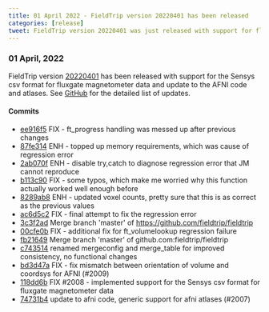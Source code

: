 ```yaml
---
title: 01 April 2022 - FieldTrip version 20220401 has been released
categories: [release]
tweet: FieldTrip version 20220401 was just released with support for fluxgate magnetometer data and AFNI atlases. See http://www.fieldtriptoolbox.org/#01-april-2022
---
```


### 01 April, 2022

FieldTrip version [20220401](http://github.com/fieldtrip/fieldtrip/releases/tag/20220401) has been released with support for the Sensys csv format for fluxgate magnetometer data and update to the AFNI code and atlases. See [GitHub](https://github.com/fieldtrip/fieldtrip/compare/20220321...20220401) for the detailed list of updates.

#### Commits

- [ee916f5](http://github.com/fieldtrip/fieldtrip/commit/ee916f5) FIX - ft_progress handling was messed up after previous changes
- [87fe314](http://github.com/fieldtrip/fieldtrip/commit/87fe314) ENH - topped up memory requirements, which was cause of regression error
- [2ab070f](http://github.com/fieldtrip/fieldtrip/commit/2ab070f) ENH - disable try,catch to diagnose regression error that JM cannot reproduce
- [b113c90](http://github.com/fieldtrip/fieldtrip/commit/b113c90) FIX - some typos, which make me worried why this function actually worked well enough before
- [8289ab8](http://github.com/fieldtrip/fieldtrip/commit/8289ab8) ENH - updated voxel counts, pretty sure that this is as correct as the previous values
- [ac6d5c2](http://github.com/fieldtrip/fieldtrip/commit/ac6d5c2) FIX - final attempt to fix the regression error
- [3c3f2ad](http://github.com/fieldtrip/fieldtrip/commit/3c3f2ad) Merge branch 'master' of https://github.com/fieldtrip/fieldtrip
- [00cfe0b](http://github.com/fieldtrip/fieldtrip/commit/00cfe0b) FIX - additional fix for ft_volumelookup regression failure
- [fb21649](http://github.com/fieldtrip/fieldtrip/commit/fb21649) Merge branch 'master' of github.com:fieldtrip/fieldtrip
- [c743514](http://github.com/fieldtrip/fieldtrip/commit/c743514) renamed mergeconfig and merge_table for improved consistency, no functional changes
- [bd3d47a](http://github.com/fieldtrip/fieldtrip/commit/bd3d47a) FIX - fix mismatch between orientation of volume and coordsys for AFNI (#2009)
- [118dd6b](http://github.com/fieldtrip/fieldtrip/commit/118dd6b) FIX #2008 - implemented support for the Sensys csv format for fluxgate magnetometer data
- [74731b4](http://github.com/fieldtrip/fieldtrip/commit/74731b4) update to afni code, generic support for afni atlases (#2007)

